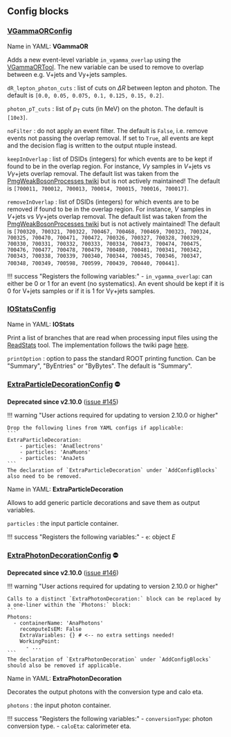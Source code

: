 <!---
## Make-methods

!!! warning
    No such method exist for experimental algorithms!
--->

## Config blocks

### [VGammaORConfig](https://acode-browser1.usatlas.bnl.gov/lxr/source/athena/PhysicsAnalysis/Algorithms/AsgAnalysisAlgorithms/python/VGammaORConfig.py)
Name in YAML: **VGammaOR**

Adds a new event-level variable `in_vgamma_overlap` using the [VGammaORTool](https://twiki.cern.ch/twiki/bin/viewauth/AtlasProtected/VGammaORTool). The new variable can be used to remove to overlap between e.g. V+jets and Vy+jets samples.

`dR_lepton_photon_cuts`
:   list of cuts on $\Delta R$ between lepton and photon. The default is `[0.0, 0.05, 0.075, 0.1, 0.125, 0.15, 0.2]`.

`photon_pT_cuts`
:   list of $p_\mathrm{T}$ cuts (in MeV) on the photon. The default is `[10e3]`.

`noFilter`
:   do not apply an event filter. The default is `False`, i.e. remove events not passing the overlap removal. If set to `True`, all events are kept and the decision flag is written to the output ntuple instead.

`keepInOverlap`
:   list of DSIDs (integers) for which events are to be kept if found to be in the overlap region. For instance, $V\gamma$ samples in $V+$jets vs $V\gamma+$jets overlap removal. The default list was taken from the [PmgWeakBosonProcesses twiki](https://twiki.cern.ch/twiki/bin/view/AtlasProtected/PmgWeakBosonProcesses) but is not actively maintained! The default is `[700011, 700012, 700013, 700014, 700015, 700016, 700017]`.

`removeInOverlap`
:   list of DSIDs (integers) for which events are to be removed if found to be in the overlap region. For instance, $V$ samples in $V+$jets vs $V\gamma+$jets overlap removal. The default list was taken from the [PmgWeakBosonProcesses twiki](https://twiki.cern.ch/twiki/bin/view/AtlasProtected/PmgWeakBosonProcesses) but is not actively maintained! The default is `[700320, 700321, 700322, 700467, 700468, 700469, 700323, 700324, 700325, 700470, 700471, 700472, 700326, 700327, 700328, 700329, 700330, 700331, 700332, 700333, 700334, 700473, 700474, 700475, 700476, 700477, 700478, 700479, 700480, 700481, 700341, 700342, 700343, 700338, 700339, 700340, 700344, 700345, 700346, 700347, 700348, 700349, 700598, 700599, 700439, 700440, 700441]`.

!!! success "Registers the following variables:"
    - `in_vgamma_overlap`: can either be 0 or 1 for an event (no systematics). An event should be kept if it is 0 for V+jets samples or if it is 1 for V$\gamma$+jets samples.

### [IOStatsConfig](https://acode-browser1.usatlas.bnl.gov/lxr/source/athena/PhysicsAnalysis/Algorithms/AsgAnalysisAlgorithms/python/AsgAnalysisConfig.py)
Name in YAML: **IOStats**

Print a list of branches that are read when processing input files using the [ReadStats](https://acode-browser1.usatlas.bnl.gov/lxr/source/athena/Event/xAOD/xAODCore/xAODCore/tools/ReadStats.h) tool. The implementation follows the twiki page [here](https://twiki.cern.ch/twiki/bin/view/AtlasProtected/DerivationFramework#Checking_What_Branches_an_Analys).

`printOption`
:   option to pass the standard ROOT printing function. Can be "Summary", "ByEntries" or "ByBytes". The default is "Summary".

### [ExtraParticleDecorationConfig](https://gitlab.cern.ch/atlasphys-top/reco/TopCPToolkit/-/blob/v2.9.2/source/TopCPToolkit/python/ExtraParticleDecorationConfig.py) :no_entry:

**Deprecated since v2.10.0** ([issue #145](https://gitlab.cern.ch/atlasphys-top/reco/TopCPToolkit/-/issues/145))

!!! warning "User actions required for updating to version 2.10.0 or higher"

    Drop the following lines from YAML configs if applicable:
    ```
    ExtraParticleDecoration:
        - particles: 'AnaElectrons'
        - particles: 'AnaMuons'
        - particles: 'AnaJets
    ```
    The declaration of `ExtraParticleDecoration` under `AddConfigBlocks` also need to be removed.

Name in YAML: **ExtraParticleDecoration**

Allows to add generic particle decorations and save them as output variables.

`particles`
:   the input particle container.

!!! success "Registers the following variables:"
    - `e`: object $E$

### [ExtraPhotonDecorationConfig](https://gitlab.cern.ch/atlasphys-top/reco/TopCPToolkit/-/blob/main/v2.9.2/TopCPToolkit/python/ExtraPhotonDecorationConfig.py) :no_entry:
**Deprecated since v2.10.0** ([issue #146](https://gitlab.cern.ch/atlasphys-top/reco/TopCPToolkit/-/issues/146))

!!! warning "User actions required for updating to version 2.10.0 or higher"

    Calls to a distinct `ExtraPhotonDecoration:` block can be replaced by a one-liner within the `Photons:` block:
    ```
    Photons:
      - containerName: 'AnaPhotons'
        recomputeIsEM: False
        ExtraVariables: {} # <-- no extra settings needed!
        WorkingPoint:
          - ...
    ```
    The declaration of `ExtraPhotonDecoration` under `AddConfigBlocks` should also be removed if applicable.

Name in YAML: **ExtraPhotonDecoration**

Decorates the output photons with the conversion type and calo eta.

`photons`
:   the input photon container.

!!! success "Registers the following variables:"
    - `conversionType`: photon conversion type.
    - `caloEta`: calorimeter eta.